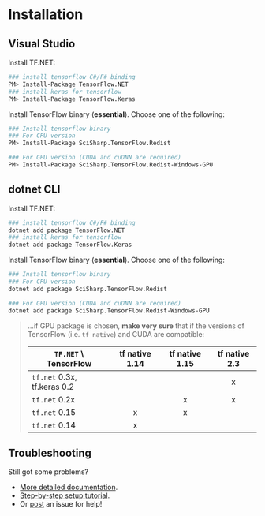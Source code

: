 # Installation

## Visual Studio

Install TF.NET:

```bash
### install tensorflow C#/F# binding
PM> Install-Package TensorFlow.NET
### install keras for tensorflow
PM> Install-Package TensorFlow.Keras
```

Install TensorFlow binary (**essential**). Choose one of the following:

```bash
### Install tensorflow binary
### For CPU version
PM> Install-Package SciSharp.TensorFlow.Redist

### For GPU version (CUDA and cuDNN are required)
PM> Install-Package SciSharp.TensorFlow.Redist-Windows-GPU
```

## dotnet CLI

Install TF.NET:

```bash
### install tensorflow C#/F# binding
dotnet add package TensorFlow.NET
### install keras for tensorflow
dotnet add package TensorFlow.Keras
```

Install TensorFlow binary (**essential**). Choose one of the following:

```bash
### Install tensorflow binary
### For CPU version
dotnet add package SciSharp.TensorFlow.Redist

### For GPU version (CUDA and cuDNN are required)
dotnet add package SciSharp.TensorFlow.Redist-Windows-GPU

```

> ...if GPU package is chosen, **make very sure** that if the versions of TensorFlow (i.e. `tf native`) and CUDA are compatible:
>
> | `TF.NET` \ TensorFlow       | tf native 1.14 | tf native 1.15 | tf native 2.3 |
> | --------------------------- | :------------: | :------------: | :-----------: |
> | `tf.net` 0.3x, tf.keras 0.2 |                |                |       x       |
> | `tf.net` 0.2x               |                |       x        |       x       |
> | `tf.net` 0.15               |       x        |       x        |               |
> | `tf.net` 0.14               |       x        |                |               |

## Troubleshooting

Still got some problems?

-   [More detailed documentation](essentials/installationTroubleshooting.md).
-   [Step-by-step setup tutorial](https://medium.com/dev-genius/tensorflow-basic-setup-for-net-developers-d56bfb0af40e).
-   Or [post](https://github.com/SciSharp/TensorFlow.NET/issues) an issue for help!
